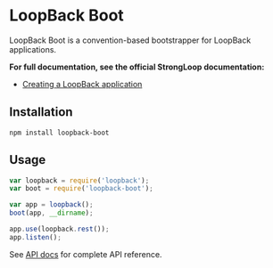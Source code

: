 # LoopBack Boot

LoopBack Boot is a convention-based bootstrapper for LoopBack applications.

**For full documentation, see the official StrongLoop documentation:**

 * [Creating a LoopBack application](http://docs.strongloop.com/display/LB/Creating+a+LoopBack+application)

## Installation

    npm install loopback-boot

## Usage

```js
var loopback = require('loopback');
var boot = require('loopback-boot');

var app = loopback();
boot(app, __dirname);

app.use(loopback.rest());
app.listen();
```

See [API docs](http://apidocs.strongloop.com/loopback-boot/) for
complete API reference.
